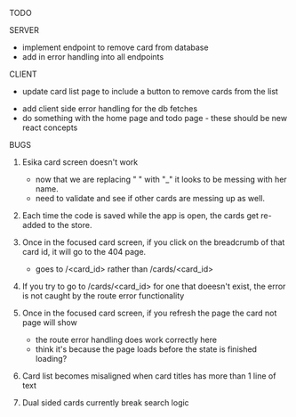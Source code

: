 TODO

  SERVER
   - implement endpoint to remove card from database
   - add in error handling into all endpoints
  
  CLIENT
  * update card list page to include a button to remove cards from the list
  - add client side error handling for the db fetches
  - do something with the home page and todo page - these should be new react concepts

BUGS

  1. Esika card screen doesn't work
      - now that we are replacing " " with "_" it looks to be messing with her name.
      - need to validate and see if other cards are messing up as well.
    
  2. Each time the code is saved while the app is open, the cards get re-added to the store.
  
  3. Once in the focused card screen, if you click on the breadcrumb of that card id, it will go to the 404 page.
      - goes to /<card_id> rather than /cards/<card_id>
  
  4. If you try to go to /cards/<card_id> for one that doeesn't exist, the error is not caught by the route error functionality
  
  5. Once in the focused card screen, if you refresh the page the card not page will show
      - the route error handling does work correctly here
      - think it's because the page loads before the state is finished loading?
  
  6. Card list becomes misaligned when card titles has more than 1 line of text
  7. Dual sided cards currently break search logic
